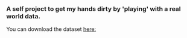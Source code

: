 ### A self project to get my hands dirty by 'playing' with a real world data. 

You can download the dataset [here:](https://www.kaggle.com/kaggle/sf-salaries)

